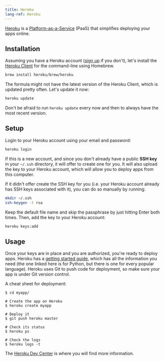 ```yaml
---
title: Heroku
lang-ref: Heroku
---
```



[Heroku](http://www.heroku.com/) is a [Platform-as-a-Service](http://en.wikipedia.org/wiki/Platform_as_a_service) (PaaS) that simplifies deploying your apps online.

## Installation

Assuming you have a Heroku account ([sign up](https://signup.heroku.com) if you don't), let's install the [Heroku Client](https://devcenter.heroku.com/articles/using-the-cli) for the command-line using Homebrew.

```sh
brew install heroku/brew/heroku
```

The formula might not have the latest version of the Heroku Client, which is updated pretty often. Let's update it now:

```sh
heroku update
```

Don't be afraid to run `heroku update` every now and then to always have the most recent version.

## Setup

Login to your Heroku account using your email and password:

```sh
heroku login
```

If this is a new account, and since you don't already have a public **SSH key** in your `~/.ssh` directory, it will offer to create one for you. It will also upload the key to your Heroku account, which will allow you to deploy apps from this computer.

If it didn't offer create the SSH key for you (i.e. your Heroku account already has SSH keys associated with it), you can do so manually by running:

```sh
mkdir ~/.ssh
ssh-keygen -t rsa
```

Keep the default file name and skip the passphrase by just hitting Enter both times. Then, add the key to your Heroku account:

```sh
heroku keys:add
```

## Usage

Once your keys are in place and you are authorized, you're ready to deploy apps. Heroku has a [getting started guide](https://devcenter.heroku.com/articles/python), which has all the information you need (the one linked here is for Python, but there is one for every popular language). Heroku uses Git to push code for deployment, so make sure your app is under Git version control.

A cheat sheet for deployment:

```console
$ cd myapp/

# Create the app on Heroku
$ heroku create myapp

# Deploy it
$ git push heroku master

# Check its status
$ heroku ps

# Check the logs
$ heroku logs -t
```

The [Heroku Dev Center](https://devcenter.heroku.com/) is where you will find more information.

